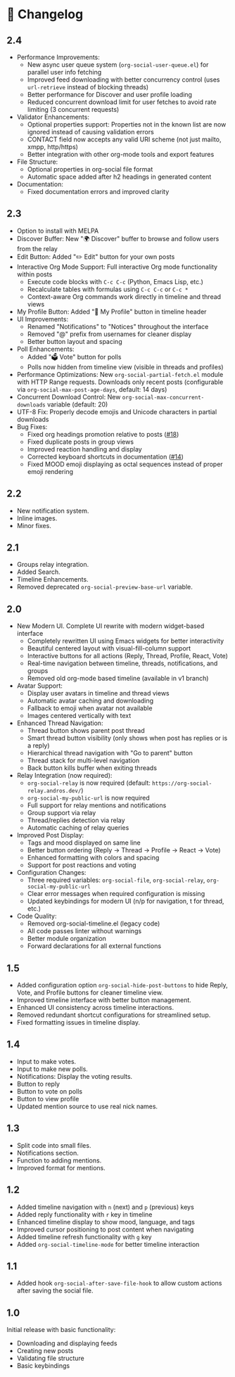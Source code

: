 # 📝 Changelog

## 2.4

- Performance Improvements:
  - New async user queue system (`org-social-user-queue.el`) for parallel user info fetching
  - Improved feed downloading with better concurrency control (uses `url-retrieve` instead of blocking threads)
  - Better performance for Discover and user profile loading
  - Reduced concurrent download limit for user fetches to avoid rate limiting (3 concurrent requests)
- Validator Enhancements:
  - Optional properties support: Properties not in the known list are now ignored instead of causing validation errors
  - CONTACT field now accepts any valid URI scheme (not just mailto, xmpp, http/https)
  - Better integration with other org-mode tools and export features
- File Structure:
  - Optional properties in org-social file format
  - Automatic space added after h2 headings in generated content
- Documentation:
  - Fixed documentation errors and improved clarity

## 2.3

- Option to install with MELPA
- Discover Buffer: New "🌍 Discover" buffer to browse and follow users from the relay
- Edit Button: Added "✏️ Edit" button for your own posts
- Interactive Org Mode Support: Full interactive Org mode functionality within posts
  - Execute code blocks with `C-c C-c` (Python, Emacs Lisp, etc.)
  - Recalculate tables with formulas using `C-c C-c` or `C-c *`
  - Context-aware Org commands work directly in timeline and thread views
- My Profile Button: Added "👤 My Profile" button in timeline header
- UI Improvements:
  - Renamed "Notifications" to "Notices" throughout the interface
  - Removed "@" prefix from usernames for cleaner display
  - Better button layout and spacing
- Poll Enhancements:
  - Added "🗳 Vote" button for polls
  - Polls now hidden from timeline view (visible in threads and profiles)
- Performance Optimizations: New `org-social-partial-fetch.el` module with HTTP Range requests. Downloads only recent posts (configurable via `org-social-max-post-age-days`, default: 14 days)
- Concurrent Download Control: New `org-social-max-concurrent-downloads` variable (default: 20)
- UTF-8 Fix: Properly decode emojis and Unicode characters in partial downloads
- Bug Fixes:
  - Fixed org headings promotion relative to posts ([#18](https://github.com/tanrax/org-social.el/pull/18))
  - Fixed duplicate posts in group views
  - Improved reaction handling and display
  - Corrected keyboard shortcuts in documentation ([#14](https://github.com/tanrax/org-social.el/pull/14))
  - Fixed MOOD emoji displaying as octal sequences instead of proper emoji rendering

## 2.2

- New notification system.
- Inline images.
- Minor fixes.

## 2.1

- Groups relay integration.
- Added Search.
- Timeline Enhancements.
- Removed deprecated `org-social-preview-base-url` variable.

## 2.0

- New Modern UI. Complete UI rewrite with modern widget-based interface
  - Completely rewritten UI using Emacs widgets for better interactivity
  - Beautiful centered layout with visual-fill-column support
  - Interactive buttons for all actions (Reply, Thread, Profile, React, Vote)
  - Real-time navigation between timeline, threads, notifications, and groups
  - Removed old org-mode based timeline (available in v1 branch)
- Avatar Support:
  - Display user avatars in timeline and thread views
  - Automatic avatar caching and downloading
  - Fallback to emoji when avatar not available
  - Images centered vertically with text
- Enhanced Thread Navigation:
  - Thread button shows parent post thread
  - Smart thread button visibility (only shows when post has replies or is a reply)
  - Hierarchical thread navigation with "Go to parent" button
  - Thread stack for multi-level navigation
  - Back button kills buffer when exiting threads
- Relay Integration (now required):
  - `org-social-relay` is now required (default: `https://org-social-relay.andros.dev/`)
  - `org-social-my-public-url` is now required
  - Full support for relay mentions and notifications
  - Group support via relay
  - Thread/replies detection via relay
  - Automatic caching of relay queries
- Improved Post Display:
  - Tags and mood displayed on same line
  - Better button ordering (Reply → Thread → Profile → React → Vote)
  - Enhanced formatting with colors and spacing
  - Support for post reactions and voting
- Configuration Changes:
  - Three required variables: `org-social-file`, `org-social-relay`, `org-social-my-public-url`
  - Clear error messages when required configuration is missing
  - Updated keybindings for modern UI (n/p for navigation, t for thread, etc.)
- Code Quality:
  - Removed org-social-timeline.el (legacy code)
  - All code passes linter without warnings
  - Better module organization
  - Forward declarations for all external functions

## 1.5

- Added configuration option `org-social-hide-post-buttons` to hide Reply, Vote, and Profile buttons for cleaner timeline view.
- Improved timeline interface with better button management.
- Enhanced UI consistency across timeline interactions.
- Removed redundant shortcut configurations for streamlined setup.
- Fixed formatting issues in timeline display.

## 1.4

- Input to make votes.
- Input to make new polls.
- Notifications: Display the voting results.
- Button to reply
- Button to vote on polls
- Button to view profile
- Updated mention source to use real nick names.

## 1.3

- Split code into small files.
- Notifications section.
- Function to adding mentions.
- Improved format for mentions.

## 1.2

- Added timeline navigation with `n` (next) and `p` (previous) keys
- Added reply functionality with `r` key in timeline
- Enhanced timeline display to show mood, language, and tags
- Improved cursor positioning to post content when navigating
- Added timeline refresh functionality with `g` key
- Added `org-social-timeline-mode` for better timeline interaction

## 1.1

- Added hook `org-social-after-save-file-hook` to allow custom actions after saving the social file.

## 1.0

Initial release with basic functionality:

- Downloading and displaying feeds
- Creating new posts
- Validating file structure
- Basic keybindings
